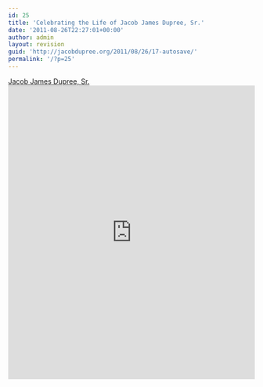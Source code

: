 ```yaml
---
id: 25
title: 'Celebrating the Life of Jacob James Dupree, Sr.'
date: '2011-08-26T22:27:01+00:00'
author: admin
layout: revision
guid: 'http://jacobdupree.org/2011/08/26/17-autosave/'
permalink: '/?p=25'
---
```


[Jacob James Dupree, Sr.](http://www.scribd.com/doc/62889005/Jacob-James-Dupree-Sr "View Jacob James Dupree, Sr. on Scribd")<iframe data-aspect-ratio="1.29411764705882" data-auto-height="true" frameborder="0" height="600" id="doc_26966" scrolling="no" src="http://www.scribd.com/embeds/62889005/content?start_page=1&view_mode=list&access_key=key-shn1297y632k71ov3w9" width="100%"></iframe><script type="text/javascript">// <![CDATA[
(function() { var scribd = document.createElement("script"); scribd.type = "text/javascript"; scribd.async = true; scribd.src = "http://www.scribd.com/javascripts/embed_code/inject.js"; var s = document.getElementsByTagName("script")[0]; s.parentNode.insertBefore(scribd, s); })();
// ]]></script>